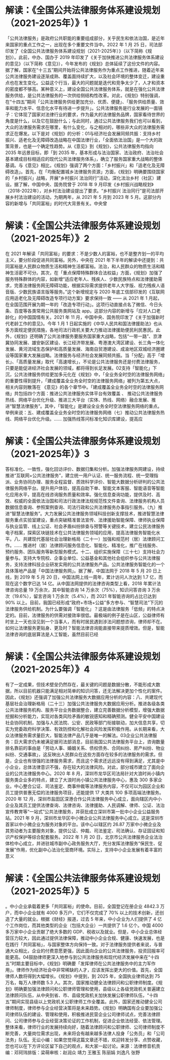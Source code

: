 # 解读：《全国公共法律服务体系建设规划（2021-2025年）》1

「公共法律服务」是政府公共职能的重要组成部分，关乎民生和依法治国，是近年来国家的重点工作之一，出现在多个重要文件当中。2022 年 1 月 25 日，司法部印发了《全国公共法律服务体系建设规划（2021-2025年）》（以下简称《规划》）。此前，中办、国办于 2019 年印发了《关于加快推进公共法律服务体系建设的意见》（以下简称《意见》），今年发布的《规划》总体延续了这份文件的内容。据了解，国家在“十三五”期间开始将公共法律服务作为重点工作推进，随着近年来公共法律服务建设逐渐成熟、覆盖面持续扩大，以及社会环境的整体变迁，建设重点也在发生变化。公益这个行当，最大的问题就是迭代和竞争太少了，人才和资本的密度都不够高。某种意义上，建设全国公共法律服务体系，就是在强化公共法律服务供给，是公共法律服务的一次供给侧结构性改革。对此，《规划》特别强调，在“十四五”期间「公共法律服务供给更加充分、优质、便捷」、「服务供给质量、效率和能力水平、信息化水平有待进一步提升」。公共法律服务是行业发展的一面镜子：它体现了国家对法律行业的要求，作为最大的法律服务品牌，国家看待世界的角度是什么，以及它在鼓励什么；与此同时，通过公共法律服务我们也可以看到，大众的法律服务需求在哪里，有什么变化，与之相对的，哪些非大众的法律服务需求正在爆发。以下是对《规划》的分析：01与经济社会发展同频共振：支持乡村振兴、适老化及无障碍改造战略在中国法律行业，「全面依法治国」是一个大的政策背景，也是一个确定性趋势。从《意见》到《规划》，公共法律服务均指向 2035 年远景目标，即「到 2035 年，基本形成与法治国家、法治政府、法治社会基本建成目标相适应的现代公共法律服务体系」，确立了服务国家重大战略的整体基调。与《意见》相比，《规划》强调了两个方面：「乡村振兴」和「适老化及无障碍改造」。首先，在「均衡配置城乡法律服务资源」方面，《规划》明确要围绕国家的「乡村振兴」战略，开展“乡村振兴 法治同行”活动，深化法治乡村（社区）建设。据了解，中国中央、国务院曾于 2018 年 9 月印发《乡村振兴战略规划》（2018-2022年），对乡村法治建设提出了要求。“乡村振兴 法治同行”是司法部开展乡村法治建设的活动，为期两年，从 2021 年 5 月到 2023 年 5 月。这部分内容的新增与「共同富裕」的时代大背景有关。中央曾

# 解读：《全国公共法律服务体系建设规划（2021-2025年）》2

在 2021 年解读「共同富裕」的要求：不是少数人的富裕，也不是整齐划一的平均主义，要分阶段促进共同富裕。另外，中央在 2021 年下半年的解读中还提到：共同富裕是人民群众物质生活和精神生活都富裕。法治，和人民群众的物质生活和精神生活密不可分。其次，在「重点保障特殊群体合法权益」方面，《规划》加强了服务特殊群体的内容，如新增“适应老年人、残疾人、少数民族特点和法律援助需求，完善法律服务网无障碍功能，根据实际需求提供老年人大字版、视力残疾人语音版、少数民族语言版等服务。”这个新增规定与 2020 年底工信部印发的《互联网应用适老化及无障碍改造专项行动方案》要求保持一致 —— 从 2021 年 1 月起，在全国范围开展为期一年的「改造专项行动」。这项行动直接点名了微信、今日头条、百度等各类常用公共服务类网站及 app。这部分内容的新增与「应对人口老龄化」的中国国情有关。2021 年 11 月，中国中央、国务院印发了《关于加强新时代老龄工作的意见》。今年 1 月 1 日起实施的《中华人民共和国法律援助法》也从多方面规定便民措施，各地司法行政机关要大力推动法律援助便民利民惠民。此外，《规划》还明确了公共法律服务要服务国家重大战略，包括“一带一路”、京津冀协同发展、雄安新区建设、长江经济带发展、粤港澳大湾区建设、长三角一体化发展、黄河流域生态保护和高质量发展、海南自贸港建设、成渝地区双城经济圈建设等国家重大发展战略。法律服务与经济社会发展同频共振。当「分配」高于「增长」、「高质量发展」取代「高速增长」，不论是公共法律服务还是付费法律服务，只要是能促进经济社会发展的领域，都将得到长足发展。02支持「智能化」下沉，公共法律服务供给更加多元化在《规划》中，「全业务全时空的法律服务网络」的重要性得到提升，「建成覆盖全业务全时空的法律服务网络」被列为第五大点，相关内容则散落在 《意见》的各个章节中。「建成覆盖全业务全时空的法律服务网络」共包括四个方面：推进公共法律服务实体平台有效覆盖 、 推动公共法律服务热线、网络平台优化升级、推进三大平台（实体、热线、网络）融合发展、推进“智慧法律服务”。其中，「智能化」是建设全业务全时空法律服务网络的重点。举例来说：五、建成覆盖全业务全时空的法律服务网络（七）推动公共法律服务热线、网络平台优化升级。...... 加强热线答问标准化知识库建设，提高应

# 解读：《全国公共法律服务体系建设规划（2021-2025年）》3

答标准化、一致性，强化回访评价、数据归集和分析。加强法律服务网建设，持续推进“互联网+公共法律服务”，建立统一用户认证、统一服务流程、统一受理指派、业务协同办理、服务全程监督、质效科学评价、智能大数据分析研判的公共法律服务网络平台。提升用户体验，提高自助下单、智能文本客服、智能语音等智能化应用水平，提高在线咨询服务质量和效率。强化信息查询功能，提供及时、高效、权威的全面依法治国和司法行政法律法规规范性文件查询、法律服务机构人员数据信息查询、参照案例查询、司法行政和公共法律服务办事指引服务。（九）推进“智慧法律服务”。大力发展公共法律服务领域科技创新支撑技术，推进智慧法律服务重点实验室建设，重点突破精准普法宣传、法律援助智能保障、律师执业保障与执业监管、线上公证、社会矛盾纠纷排查与预警等关键技术，建立公民法律服务电子档案，探索区块链技术在公共法律服务领域的应用，提高法律服务智能化水平。八、共建现代基层社会治理新格局（二十一）加强和规范村（居）法律顾问工作。...... 推进村（居）法律顾问服务信息化、智能化、精准化，推广在线服务、预约服务、团队服务等新型服务模式。十二、组织实施保障（三十七）支持社会力量参与。支持大专院校、企事业单位、公益基金和其他社会组织参与公共法律服务，支持法律科技企业研发实用的公共法律服务产品。公共法律服务智能化的一个具体落地产品是「中国法律服务网」。据了解，中国法网于 2018 年 5 月 20 日上线，到 2019 年 5 月 20 日，中国法网上线一周年，累计访问人次达到 1.7 亿，而现在这个数字已达 14 亿。从中国法网提供的法律咨询类型上看，2018 年累计法律咨询总量 19 万余次，其中智能咨询 14 万余次（75%），知识问答咨询 3 万余次（19.6%），留言咨询 1 万余次（5.4%），而 2021 年智能咨询的占比已达到 90% 以上。目前，我国已经形成“政府+市场+公益”多方参与、“智慧司法”下沉的法律服务供给机制。为什么要强调「智能化」？这是由法律服务「低频」的特点决定的。目前，法律服务的供需对接效率很低。最极端的例子是在山区，公益律师有时坐上一天也没见到一个当事人，而有时居民遇到涉法问题想咨询，律师却不在。如何让法律服务更贴身、更及时？智能法律咨询能直接带来提质增效。但是，智能法律咨询的底层算法是人工智能，虽然目前已经

# 解读：《全国公共法律服务体系建设规划（2021-2025年）》4

有了一定成果，但技术壁垒仍然存在，最关键的问题是数据分散，不能形成大数据，所以目前机器只能满足相对简单的知识问答，还无法解决更加个性化的案件。因此，《规划》还强调了加强公共法律服务大数据应用分析的内容：八、共建现代基层社会治理新格局（二十三）加强公共法律服务大数据应用分析。推进各级各类公共法律服务机构、服务平台业务数据整合，建立完善数据分析模型，增强大数据挖掘和分析能力，实现对各类风险矛盾的敏锐感知和精确预测。健全平安中国建设社会协同机制，加强与人民法院、公安、民政等部门衔接联动，加大信息共享，切实为党委政府科学决策、有效防控和化解社会风险发挥积极作用。从长期来看，大众法律服务需求量巨大，智能法律产品几乎是唯一的解法。03企业公共法律服务：巨大需求仍未被满足据司法部消息，目前我国公共法律服务平台上，咨询数量排名靠前的事由是「劳动人事、婚姻关系、债权债务、合同纠纷、房产纠纷、物业纠纷、交通事故」，这反映出人民群众在这些方面存在较多的法律服务的需求。但是，企业也有很强的法律服务需求，而且这个需求还远远没有得到满足，尤其是中小企业，总体法律意识不强，存在较大的法律风险。对此，部分城市建立了面向企业的公共法律服务中心。2020 年 8 月，深圳市龙华区司法局针对大浪时尚小镇内服务类企业多的特点，建立了大浪时尚小镇公共法律服务中心，惠及 300 多家企业。中心整合公证、司法鉴定、商事仲裁等法律服务内容，不仅可以为园区企业和员工提供普惠无偿的法律服务项目，还能提供 17 大类共 100 多项高端法律服务。2020 年 12 月，深圳市盐田区深港合作公共法律服务中心成立，面向辖区内中小企业及其员工提供法律查询、法律咨询、法律援助、人民调解、律师、公证、法治宣传教育等“一站式”公共法律服务，并获批成立深圳市第一批中小企业公益服务站。2021 年 9 月，深圳市龙华区中小微企业公共法律服务中心成立。这是深圳市首家以中小微企业为服务对象的平台。该中心以辖区约 26.87 万家中小微企业及其劳动者为主要服务对象，提供公证、仲裁、司法鉴定、司法确认、存证固证和知识产权保护等综合配套服务。2022 年 1 月 20 日，北京市公共法律服务企业法治体检中心成立，并进驻城市副中心政务服务大厅，充分发挥法律服务“保民生、促发展”作用，优化副中心法治化营商环境。实际上，支持中小企业发展有着丰富的意义

# 解读：《全国公共法律服务体系建设规划（2021-2025年）》5

。中小企业承载着更多「共同富裕」的使命。目前，全国登记在册企业 4842.3 万户，而中小企业就有 4000 多万户，它们不仅完成了 70% 以上的技术创新，还创造了大量的就业。根据《财经》报道，过去 5 年来，中小企业为人们提供了 4 亿个工作岗位，而其他类型的企业（包括大企业）一共提供了 1.6 亿个。中国 4000 多万家中小企业贡献了绝大多数的 GDP、税收以及就业。但是，中小企业总体经营压力较大，因此通过提供法律保障，推动中小企业合规、健康、快速发展，也是在践行「共同富裕」，与国家整体方向保持一致。对于法律服务提供者来说，与普通大众相比，企业的付费意愿更强，因此面向企业的公共法律服务，投资回报率可能更高。04鼓励律师更深入地参与到公共法律服务和现代经济发展中来在“十四五”时期主要目标中，《规划》明确要「发挥律师在公共法律服务中的主力军作用」。律师作为经济社会中非常稀缺的人才，应该发挥出更大的价值。首先，全国律师人数将得到大幅增长。《规划》中提到，到 2025 年，全国执业律师达到 75 万名，每万人律师数 5.3 人。其次，国家推动健全法律顾问和公职律师制度。《规划》明确要加强法律顾问和公职律师管理和使用，县级以上各级党政机关普遍建立法律顾问队伍，从中央到省、市、县级党政机关加快发展公职律师队伍，“十四五”期间实现县级以上党政机关公职律师工作全覆盖。此外，国家还推动健全公司律师制度，律师参与企业经营决策将是未来趋势。《规划》明确国有企业要加强公司律师队伍的建设、管理和使用，积极推进民营企业公司律师试点，完善法律顾问、公司律师参与企业经营决策论证的工作机制，促进企业依法经营、依法管理。整体来看，律师行业的发展持续向好，随着法律顾问和公职律师、公司律师制度不断完善，大量岗位需求出现，未来将会有越来越多法律人投身「公务员」和「公司法务」队伍。无讼小编：如果您觉得这篇文章还不错，欢迎转发分享、点赞收藏，您也可以在下方评论区留下自己的观点，和大家一起讨论。来源：法律修音机责编：邓珂玮排版：梁萌审核：赵润众 靖力 王雅玉 陈丽娟 刘逸凡 张野

